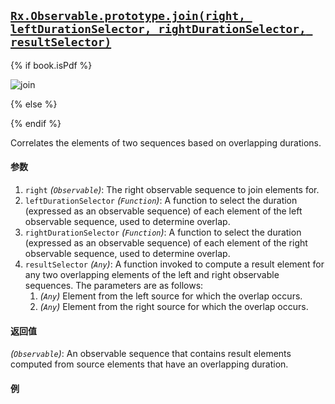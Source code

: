 ## [`Rx.Observable.prototype.join(right, leftDurationSelector, rightDurationSelector, resultSelector)`](https://github.com/Reactive-Extensions/RxJS/blob/master/src/core/linq/observable/join.js)

{% if book.isPdf %}

![join](http://reactivex.io/documentation/operators/images/join_.png)

{% else %}



{% endif %}

Correlates the elements of two sequences based on overlapping durations.

#### 参数
1. `right` *(`Observable`)*: The right observable sequence to join elements for.
2. `leftDurationSelector` *(`Function`)*: A function to select the duration (expressed as an observable sequence) of each element of the left observable sequence, used to determine overlap.
3. `rightDurationSelector` *(`Function`)*: A function to select the duration (expressed as an observable sequence) of each element of the right observable sequence, used to determine overlap.
4. `resultSelector` *(`Any`)*: A function invoked to compute a result element for any two overlapping elements of the left and right observable sequences. The parameters are as follows:
    1. *(`Any`)* Element from the left source for which the overlap occurs.
    2. *(`Any`)* Element from the right source for which the overlap occurs.

#### 返回值
*(`Observable`)*: An observable sequence that contains result elements computed from source elements that have an overlapping duration.
 
#### 例

[](http://jsbin.com/japur/1/embed?js,console)

